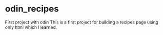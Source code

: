 # odin_recipes
First project with odin
This is a first project for building a recipes page using only html which I learned.